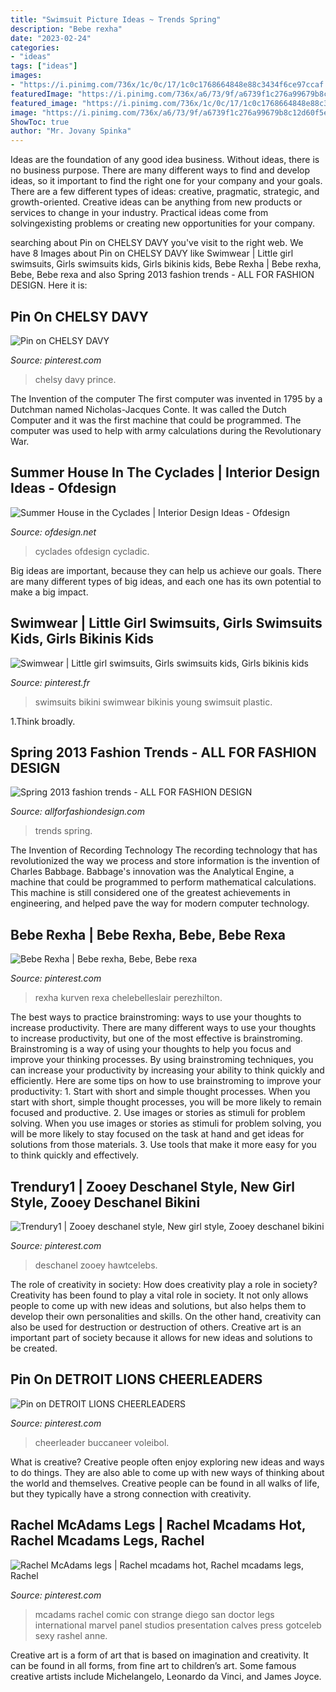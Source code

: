 ```yaml
---
title: "Swimsuit Picture Ideas ~ Trends Spring"
description: "Bebe rexha"
date: "2023-02-24"
categories:
- "ideas"
tags: ["ideas"]
images:
- "https://i.pinimg.com/736x/1c/0c/17/1c0c1768664848e88c3434f6ce97ccaf.jpg"
featuredImage: "https://i.pinimg.com/736x/a6/73/9f/a6739f1c276a99679b8c12d60f5e0c3a.jpg"
featured_image: "https://i.pinimg.com/736x/1c/0c/17/1c0c1768664848e88c3434f6ce97ccaf.jpg"
image: "https://i.pinimg.com/736x/a6/73/9f/a6739f1c276a99679b8c12d60f5e0c3a.jpg"
ShowToc: true
author: "Mr. Jovany Spinka"
---
```



Ideas are the foundation of any good idea business. Without ideas, there is no business purpose. There are many different ways to find and develop ideas, so it important to find the right one for your company and your goals. There are a few different types of ideas: creative, pragmatic, strategic, and growth-oriented. Creative ideas can be anything from new products or services to change in your industry. Practical ideas come from solvingexisting problems or creating new opportunities for your company.

	

		
searching about Pin on CHELSY DAVY you've visit to the right web. We have 8 Images about Pin on CHELSY DAVY like Swimwear | Little girl swimsuits, Girls swimsuits kids, Girls bikinis kids, Bebe Rexha | Bebe rexha, Bebe, Bebe rexa and also Spring 2013 fashion trends - ALL FOR FASHION DESIGN. Here it is:
		
    
## Pin On CHELSY DAVY

<img loading=lazy src="https://i.pinimg.com/736x/58/ac/b3/58acb336298373bb127ef96a856257e9.jpg" onerror="this.onerror=null;this.src='https://tse2.mm.bing.net/th?id=OIP.I5Ub0D_Ru_rmmIVPOWX0RwHaJ3&amp;pid=15.1';" alt="Pin on CHELSY DAVY">

_Source: pinterest.com_

>chelsy davy prince. 

	

The Invention of the computer
The first computer was invented in 1795 by a Dutchman named Nicholas-Jacques Conte. It was called the Dutch Computer and it was the first machine that could be programmed. The computer was used to help with army calculations during the Revolutionary War.

    
## Summer House In The Cyclades | Interior Design Ideas - Ofdesign

<img loading=lazy src="https://www.ofdesign.net/wp-content/uploads/images/summer-house-in-the-cyclades-2-1340492832.jpg" onerror="this.onerror=null;this.src='https://tse1.mm.bing.net/th?id=OIP.uXHM4A2GsZmgJQQcMPuX4QHaLK&amp;pid=15.1';" alt="Summer House in the Cyclades | Interior Design Ideas - Ofdesign">

_Source: ofdesign.net_

>cyclades ofdesign cycladic. 

	

Big ideas are important, because they can help us achieve our goals. There are many different types of big ideas, and each one has its own potential to make a big impact. 

    
## Swimwear | Little Girl Swimsuits, Girls Swimsuits Kids, Girls Bikinis Kids

<img loading=lazy src="https://i.pinimg.com/736x/a6/73/9f/a6739f1c276a99679b8c12d60f5e0c3a.jpg" onerror="this.onerror=null;this.src='https://tse4.mm.bing.net/th?id=OIP.tZT_xfZLs-papzeqANUdewHaKe&amp;pid=15.1';" alt="Swimwear | Little girl swimsuits, Girls swimsuits kids, Girls bikinis kids">

_Source: pinterest.fr_

>swimsuits bikini swimwear bikinis young swimsuit plastic. 

	

1.Think broadly.

    
## Spring 2013 Fashion Trends - ALL FOR FASHION DESIGN

<img loading=lazy src="https://allforfashiondesign.com/wp-content/uploads/2013/04/fashion-n27.jpg" onerror="this.onerror=null;this.src='https://tse2.mm.bing.net/th?id=OIP.shvRezA_HexALXEB9UCHPwHaLH&amp;pid=15.1';" alt="Spring 2013 fashion trends - ALL FOR FASHION DESIGN">

_Source: allforfashiondesign.com_

>trends spring. 

	

The Invention of Recording Technology
The recording technology that has revolutionized the way we process and store information is the invention of Charles Babbage. Babbage's innovation was the Analytical Engine, a machine that could be programmed to perform mathematical calculations. This machine is still considered one of the greatest achievements in engineering, and helped pave the way for modern computer technology.

    
## Bebe Rexha | Bebe Rexha, Bebe, Bebe Rexa

<img loading=lazy src="https://i.pinimg.com/736x/b7/67/c3/b767c354926a73b71f5c482d3c4699c6.jpg" onerror="this.onerror=null;this.src='https://tse2.mm.bing.net/th?id=OIP.fBow2GDSM0dqGAduN_bYGgHaKe&amp;pid=15.1';" alt="Bebe Rexha | Bebe rexha, Bebe, Bebe rexa">

_Source: pinterest.com_

>rexha kurven rexa chelebelleslair perezhilton. 

	

The best ways to practice brainstroming: ways to use your thoughts to increase productivity.
There are many different ways to use your thoughts to increase productivity, but one of the most effective is brainstroming. Brainstroming is a way of using your thoughts to help you focus and improve your thinking processes. By using brainstroming techniques, you can increase your productivity by increasing your ability to think quickly and efficiently. Here are some tips on how to use brainstroming to improve your productivity: 1. Start with short and simple thought processes. When you start with short, simple thought processes, you will be more likely to remain focused and productive. 2. Use images or stories as stimuli for problem solving. When you use images or stories as stimuli for problem solving, you will be more likely to stay focused on the task at hand and get ideas for solutions from those materials. 3. Use tools that make it more easy for you to think quickly and effectively.

    
## Trendury1 | Zooey Deschanel Style, New Girl Style, Zooey Deschanel Bikini

<img loading=lazy src="https://i.pinimg.com/736x/62/30/8f/62308f47b40b5f086b8ae901f3fe7ed6--emily-deschanel-zooey-deschanel-bikini.jpg" onerror="this.onerror=null;this.src='https://tse4.mm.bing.net/th?id=OIP.O5KmFlMsI0PElN9PGqLlzQCuEs&amp;pid=15.1';" alt="Trendury1 | Zooey deschanel style, New girl style, Zooey deschanel bikini">

_Source: pinterest.com_

>deschanel zooey hawtcelebs. 

	

The role of creativity in society: How does creativity play a role in society?
Creativity has been found to play a vital role in society. It not only allows people to come up with new ideas and solutions, but also helps them to develop their own personalities and skills. On the other hand, creativity can also be used for destruction or destruction of others. Creative art is an important part of society because it allows for new ideas and solutions to be created.

    
## Pin On DETROIT LIONS CHEERLEADERS

<img loading=lazy src="https://i.pinimg.com/736x/5e/f1/9f/5ef19fd33a443830e9c4ffe2d8e0b9dc.jpg" onerror="this.onerror=null;this.src='https://tse2.mm.bing.net/th?id=OIP.alKUG3R1UkoHaGiUeTlUKQAAAA&amp;pid=15.1';" alt="Pin on DETROIT LIONS CHEERLEADERS">

_Source: pinterest.com_

>cheerleader buccaneer voleibol. 

	

What is creative?
Creative people often enjoy exploring new ideas and ways to do things. They are also able to come up with new ways of thinking about the world and themselves. Creative people can be found in all walks of life, but they typically have a strong connection with creativity.

    
## Rachel McAdams Legs | Rachel Mcadams Hot, Rachel Mcadams Legs, Rachel

<img loading=lazy src="https://i.pinimg.com/736x/1c/0c/17/1c0c1768664848e88c3434f6ce97ccaf.jpg" onerror="this.onerror=null;this.src='https://tse1.mm.bing.net/th?id=OIP.hjykzZpT4mMFkj1vGEXQfgHaLu&amp;pid=15.1';" alt="Rachel McAdams legs | Rachel mcadams hot, Rachel mcadams legs, Rachel">

_Source: pinterest.com_

>mcadams rachel comic con strange diego san doctor legs international marvel panel studios presentation calves press gotceleb sexy rashel anne. 

	

Creative art is a form of art that is based on imagination and creativity. It can be found in all forms, from fine art to children’s art. Some famous creative artists include Michelangelo, Leonardo da Vinci, and James Joyce.

